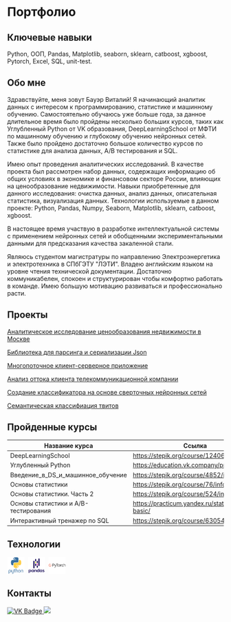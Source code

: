 # Портфолио
## Ключевые навыки
Python, ООП, Pandas, Matplotlib, seaborn, sklearn, catboost, xgboost, Pytorch, Excel, SQL, unit-test.
## Обо мне
Здравствуйте, меня зовут Бауэр Виталий! Я начинающий аналитик данных с интересом к программированию, статистике и машинному обучению. Самостоятельно обучаюсь уже больше года, за данное длительное время было пройдены несколько больших курсов, таких как Углубленный Python от VK образования, DeepLearningSchool от МФТИ по машинному обучению и глубокому обучению нейронных сетей. Также было пройдено достаточно большое количество курсов по статистике для анализа данных, A/B тестирования и SQL.

Имею опыт проведения аналитических исследований. В качестве проекта был рассмотрен набор данных, содержащих  информацию об общих условиях в экономике и финансовом секторе России, влияющих на ценообразование недвижимости. Навыки приобретенные для данного исследования: очистка данных, анализ данных, описательная статистика, визуализация данных. Технологии используемые в данном проекте: Python, Pandas, Numpy, Seaborn, Matplotlib, sklearn, catboost, xgboost.

В настоящее время участвую в разработке интеллектуальной системы с применением нейронных сетей и обобщенными экспериментальными данными для предсказания качества закаленной стали.

Являюсь студентом магистратуры по направлению Электроэнергетика и электротехника в СПбГЭТУ "ЛЭТИ".
Владею английским языком на уровне чтения технической документации.
Достаточно коммуникабелен, спокоен и структурирован чтобы комфортно работать в команде. Имею большую мотивацию развиваться и профессионально расти.
## Проекты

[Аналитическое исследование ценообразования недвижимости в Москве](https://github.com/Gangsta3228/Gangsta3228/blob/main/sberbank-home-exploration-analysis.ipynb)

[Библиотека для парсинга и сериализации Json](https://github.com/Gangsta3228/Json_library)

[Многопоточное клиент-серверное приложение](https://github.com/Gangsta3228/Master-Worker_app)

[Анализ оттока клиента телекоммуникационной компании](https://github.com/Gangsta3228/DLS_course/blob/main/Outflow_of_users/outflow_of_telecom_company_customers.ipynb)

[Создание классификатора на основе сверточных нейронных сетей](https://github.com/Gangsta3228/DLS_course/blob/main/Simpsons_classification/simpsons_classification.ipynb)

[Семантическая классифиация твитов](https://github.com/Gangsta3228/DLS_course/blob/main/Semantic_classification_of_tweets/Semantic_classification.ipynb)


## Пройденные курсы
| Название курса                         | Ссылка                                          |
|----------------------------------------|-------------------------------------------------|
| DeepLearningSchool                     | https://stepik.org/course/124069/syllabus       |
| Углубленный Python                     | https://education.vk.company/program/172        |
| Введение_в_DS_и_машинное_обучение      | https://stepik.org/course/4852/info             |
| Основы статистики                      | https://stepik.org/course/76/info               |
| Основы статистики. Часть 2             | https://stepik.org/course/524/info              |
| Основы статистики и A/B-тестирования   | https://practicum.yandex.ru/statistics-basic/   |
| Интерактивный тренажер по SQL          | https://stepik.org/course/63054/info            |
## Технологии
<div>
  <img src="https://github.com/devicons/devicon/blob/master/icons/python/python-original-wordmark.svg" title="Python" alt="Python" width="40" height="40"/>&nbsp;
  <img src="https://github.com/devicons/devicon/blob/master/icons/pandas/pandas-original-wordmark.svg" title="Pandas" alt="Pandas" width="40" height="40"/>&nbsp;
  <img src="https://github.com/devicons/devicon/blob/master/icons/pytorch/pytorch-original-wordmark.svg" title="Pytorch" alt="Pytorch" width="40" height="40"/>&nbsp;
</div>

## Контакты
<div>
  <a href="https://vk.com/bauervitaly">
    <img src="https://camo.githubusercontent.com/537abba48a3491f933044a40841b695e7edaee183b225ea26071dfe0d474c73b/68747470733a2f2f696d672e736869656c64732e696f2f62616467652fd0b2d0bad0bed0bdd182d0b0d0bad182d0b52d2532333245383746422e7376673f267374796c653d666f722d7468652d6261646765266c6f676f3d766b266c6f676f436f6c6f723d7768697465" alt="VK Badge"/>
  </a>
    <a href="https://t.me/vitalik_bauer">
    <img src="https://camo.githubusercontent.com/cf4ed981404024c1adfc79d5575c4edf1836c4fe36b24b03383ece888cef7e29/68747470733a2f2f696d672e736869656c64732e696f2f62616467652f54656c656772616d2d3243413545303f7374796c653d666f722d7468652d6261646765266c6f676f3d74656c656772616d266c6f676f436f6c6f723d7768697465"/>
  </a>
  </div>


<!--
**Gangsta3228/Gangsta3228** is a ✨ _special_ ✨ repository because its `README.md` (this file) appears on your GitHub profile.

Here are some ideas to get you started:

- 🔭 I’m currently working on ...
- 🌱 I’m currently learning ...
- 👯 I’m looking to collaborate on ...
- 🤔 I’m looking for help with ...
- 💬 Ask me about ...
- 📫 How to reach me: ...
- 😄 Pronouns: ...
- ⚡ Fun fact: ...
-->
